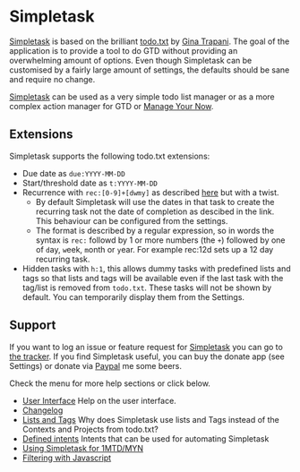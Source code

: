 Simpletask
==========

[Simpletask](https://github.com/mpcjanssen/simpletask-android) is based on the brilliant [todo.txt](http://todotxt.com) by [Gina Trapani](http://ginatrapani.org/). The goal of the application is to provide a tool to do GTD without providing an overwhelming amount of options. Even though Simpletask can be customised by a fairly large amount of settings, the defaults should be sane and require no change.

[Simpletask](http://mpcjanssen.nl/doc/simpletask/) can be used as a very simple todo list manager or as a more complex action manager for GTD or [Manage Your Now](./MYN.md).

Extensions
----------

Simpletask supports the following todo.txt extensions:

-   Due date as `due:YYYY-MM-DD`
-   Start/threshold date as `t:YYYY-MM-DD`
-   Recurrence with `rec:[0-9]+[dwmy]` as described [here](https://github.com/bram85/todo.txt-tools/wiki/Recurrence) but with a twist.
    - By default Simpletask will use the dates in that task to create the recurring task not the date of completion as descibed in the link. This behaviour can be configured from the settings.
    - The format is described by a regular expression, so in words the syntax is `rec:` followd by 1 or more numbers (the `+`) followed by one of `d`ay, `w`eek, `m`onth or `y`ear. For example rec:12d sets up a 12 day recurring task.
- Hidden tasks with `h:1`, this allows dummy tasks with predefined lists and tags so that lists and tags will be available even if the last task with the tag/list is removed from `todo.txt`. These tasks will not be shown by default. You can temporarily display them from the Settings.

Support
-------

If you want to log an issue or feature request for [Simpletask](https://github.com/mpcjanssen/simpletask-android/) you can go to [the tracker](https://github.com/mpcjanssen/simpletask-android/issues). If you find Simpletask useful, you can buy the donate app (see Settings) or donate via [Paypal](https://www.paypal.com/cgi-bin/webscr?cmd=_donations&business=mpc%2ejanssen%40gmail%2ecom&lc=NL&item_name=mpcjanssen%2enl&item_number=Simpletask&currency_code=EUR&bn=PP%2dDonationsBF%3abtn_donateCC_LG%2egif%3aNonHosted) me some beers.

Check the menu for more help sections or click below.

- [User Interface](./ui.md) Help on the user interface.
- [Changelog](./changelog.md)
- [Lists and Tags](./listsandtags.md) Why does Simpletask use lists and Tags instead of the Contexts and Projects from todo.txt?
- [Defined intents](./intents.md) Intents that can be used for automating Simpletask
- [Using Simpletask for 1MTD/MYN](./MYN.md)
- [Filtering with Javascript](./javascript.md)

